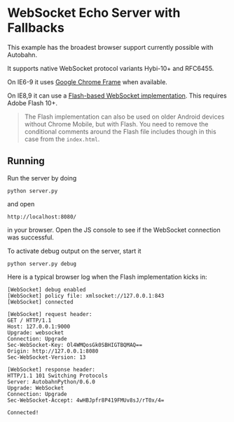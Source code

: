 WebSocket Echo Server with Fallbacks
====================================

This example has the broadest browser support currently possible with Autobahn.

It supports native WebSocket protocol variants Hybi-10+ and RFC6455.

On IE6-9 it uses [Google Chrome Frame](http://www.google.com/chromeframe) when available.

On IE8,9 it can use a [Flash-based WebSocket implementation](https://github.com/gimite/web-socket-js). This requires Adobe Flash 10+.

> The Flash implementation can also be used on older Android devices without Chrome Mobile, but with Flash. You need to remove the conditional comments around the Flash file includes though in this case from the `index.html`.
>

Running
-------

Run the server by doing

    python server.py

and open

    http://localhost:8080/

in your browser. Open the JS console to see if the WebSocket connection was successful.

To activate debug output on the server, start it

    python server.py debug


Here is a typical browser log when the Flash implementation kicks in:

    [WebSocket] debug enabled
    [WebSocket] policy file: xmlsocket://127.0.0.1:843
    [WebSocket] connected

    [WebSocket] request header:
    GET / HTTP/1.1
    Host: 127.0.0.1:9000
    Upgrade: websocket
    Connection: Upgrade
    Sec-WebSocket-Key: Ol4WMQosGk0SBHIGTBQMAQ==
    Origin: http://127.0.0.1:8080
    Sec-WebSocket-Version: 13

    [WebSocket] response header:
    HTTP/1.1 101 Switching Protocols
    Server: AutobahnPython/0.6.0
    Upgrade: WebSocket
    Connection: Upgrade
    Sec-WebSocket-Accept: 4wHBJpfr8P419FMUv8sJ/rT0x/4=

    Connected!
